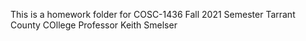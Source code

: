 This is a homework folder for COSC-1436
Fall 2021 Semester
Tarrant County COllege
Professor Keith Smelser

